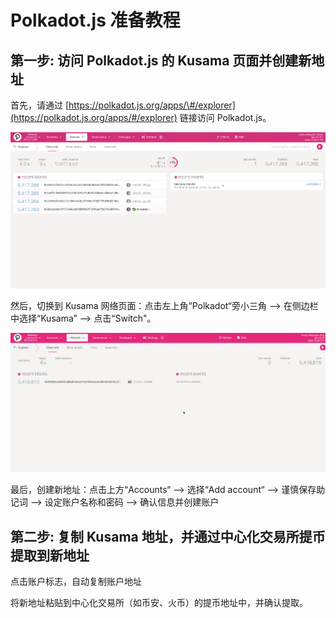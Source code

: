 # Polkadot.js 准备教程

## 第一步: 访问 Polkadot.js 的 Kusama 页面并创建新地址 <a id="step-1-access-to-polkadot-js-kusama-page"></a>

首先，请通过 [https://polkadot.js.org/apps/\#/explorer](https://polkadot.js.org/apps/#/explorer) 链接访问 Polkadot.js。 

![](../../../.gitbook/assets/image%20%2871%29.png)

然后，切换到 Kusama 网络页面：点击左上角“Polkadot“旁小三角 —&gt; 在侧边栏中选择“Kusama” —&gt; 点击“Switch"。

![](../../../.gitbook/assets/polkadotjs1.gif)

最后，创建新地址：点击上方“Accounts“ —&gt; 选择“Add account“ —&gt; 谨慎保存助记词 —&gt; 设定账户名称和密码 —&gt; 确认信息并创建账户

## 第二步: 复制 Kusama 地址，并通过中心化交易所提币提取到新地址 <a id="step-1-access-to-polkadot-js-kusama-page"></a>

点击账户标志，自动复制账户地址



将新地址粘贴到中心化交易所（如币安、火币）的提币地址中，并确认提取。

